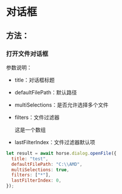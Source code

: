 # 对话框

## 方法：

### 打开文件对话框

参数说明：

- title：对话框标题
- defaultFilePath：默认路径
- multiSelections：是否允许选择多个文件
- filters：文件过滤器

  这是一个数组

- lastFilterIndex：文件过滤器默认项

```javascript
let result = await horse.dialog.openFile({
  title: "test",
  defaultFilePath: "C:\\AMD",
  multiSelections: true,
  filters: ["*"],
  lastFilterIndex: 0,
});
```
